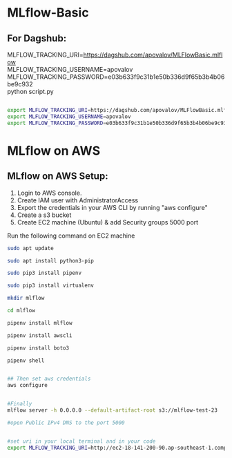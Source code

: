 # MLflow-Basic

## For Dagshub:

MLFLOW_TRACKING_URI=https://dagshub.com/apovalov/MLFlowBasic.mlflow \
MLFLOW_TRACKING_USERNAME=apovalov \
MLFLOW_TRACKING_PASSWORD=e03b633f9c31b1e50b336d9f65b3b4b06be9c932 \
python script.py

```bash

export MLFLOW_TRACKING_URI=https://dagshub.com/apovalov/MLFlowBasic.mlflow
export MLFLOW_TRACKING_USERNAME=apovalov
export MLFLOW_TRACKING_PASSWORD=e03b633f9c31b1e50b336d9f65b3b4b06be9c932

```

# MLflow on AWS

## MLflow on AWS Setup:

1. Login to AWS console.
2. Create IAM user with AdministratorAccess
3. Export the credentials in your AWS CLI by running "aws configure"
4. Create a s3 bucket
5. Create EC2 machine (Ubuntu) & add Security groups 5000 port

Run the following command on EC2 machine
```bash
sudo apt update

sudo apt install python3-pip

sudo pip3 install pipenv

sudo pip3 install virtualenv

mkdir mlflow

cd mlflow

pipenv install mlflow

pipenv install awscli

pipenv install boto3

pipenv shell


## Then set aws credentials
aws configure


#Finally
mlflow server -h 0.0.0.0 --default-artifact-root s3://mlflow-test-23

#open Public IPv4 DNS to the port 5000


#set uri in your local terminal and in your code
export MLFLOW_TRACKING_URI=http://ec2-18-141-200-90.ap-southeast-1.compute.amazonaws.com:5000/
```

